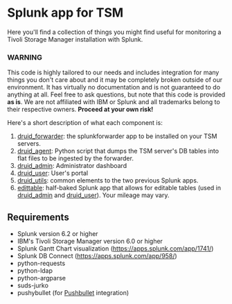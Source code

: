 # Splunk app for TSM

Here you'll find a collection of things you might find useful for monitoring a Tivoli Storage Manager installation with Splunk.

### WARNING
This code is highly tailored to our needs and includes integration for many things you don't care about
and it may be completely broken outside of our environment. It has virtually no documentation and
is not guaranteed to do anything at all. Feel free to ask questions, but note that this code is
provided **as is**. We are not affiliated with IBM or Splunk and all trademarks belong to their
respective owners. **Proceed at your own risk!**

Here's a short description of what each component is:

1. [druid_forwarder](druid_forwarder): the splunkforwarder app to be installed on your TSM servers.
2. [druid_agent](druid_agent): Python script that dumps the TSM server's DB tables into flat files to be ingested by the forwarder.
3. [druid_admin](druid_admin): Administrator dashboard
4. [druid_user](druid_user): User's portal
5. [druid_utils](druid_utils): common elements to the two previous Splunk apps.
6. [edittable](edittable): half-baked Splunk app that allows for editable tables (used in [druid_admin](druid_admin) and [druid_user](druid_user)). Your mileage may vary.

## Requirements
* Splunk version 6.2 or higher
* IBM's Tivoli Storage Manager version 6.0 or higher
* Splunk Gantt Chart visualization (https://apps.splunk.com/app/1741/)
* Splunk DB Connect (https://apps.splunk.com/app/958/)
* python-requests
* python-ldap
* python-argparse
* suds-jurko
* pushybullet (for [Pushbullet](https://www.pushbullet.com/) integration)
